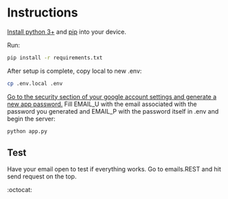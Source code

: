 # Instructions
[Install python 3+](https://www.python.org/) and [pip](https://pypi.org/project/pip/) into your device. 

Run:
```bash
pip install -r requirements.txt
```

After setup is complete, copy local to new .env:
```bash
cp .env.local .env
```

[Go to the security section of your google account settings and generate a new app password.](https://myaccount.google.com/u/1/security?hl=en) Fill EMAIL_U with the email associated with the password you generated and EMAIL_P with the password itself in .env and begin the server:
```bash
python app.py
```

## Test
Have your email open to test if everything works. Go to emails.REST and hit send request on the top. 

:octocat:

<!-- https://dvj70ijwahy8c.cloudfront.net/logger-microservice/icon | [{"description": "Request accepts JSON in any format. The service uses this as body to send to email designation.", "image": "https://dvj70ijwahy8c.cloudfront.net/logger-microservice/slides/image_0"}, {"description": "Before response and sent to email, it waits 20 seconds to accumilate more possible logs in order to send in one shot.", "image": "https://dvj70ijwahy8c.cloudfront.net/logger-microservice/slides/image_1"}] -->


